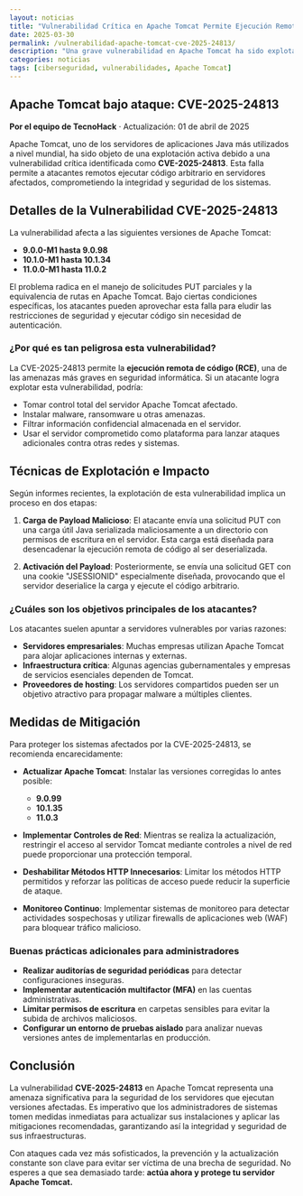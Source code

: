 ```yaml
---
layout: noticias
title: "Vulnerabilidad Crítica en Apache Tomcat Permite Ejecución Remota de Código: CVE-2025-24813"
date: 2025-03-30
permalink: /vulnerabilidad-apache-tomcat-cve-2025-24813/
description: "Una grave vulnerabilidad en Apache Tomcat ha sido explotada activamente, permitiendo la ejecución remota de código en servidores afectados. Descubre cómo proteger tu sistema."
categories: noticias
tags: [ciberseguridad, vulnerabilidades, Apache Tomcat]
---
```


## Apache Tomcat bajo ataque: CVE-2025-24813

**Por el equipo de TecnoHack** · Actualización: 01 de abril de 2025  

Apache Tomcat, uno de los servidores de aplicaciones Java más utilizados a nivel mundial, ha sido objeto de una explotación activa debido a una vulnerabilidad crítica identificada como **CVE-2025-24813**. Esta falla permite a atacantes remotos ejecutar código arbitrario en servidores afectados, comprometiendo la integridad y seguridad de los sistemas.

## Detalles de la Vulnerabilidad CVE-2025-24813

La vulnerabilidad afecta a las siguientes versiones de Apache Tomcat:

- **9.0.0-M1 hasta 9.0.98**
- **10.1.0-M1 hasta 10.1.34**
- **11.0.0-M1 hasta 11.0.2**

El problema radica en el manejo de solicitudes PUT parciales y la equivalencia de rutas en Apache Tomcat. Bajo ciertas condiciones específicas, los atacantes pueden aprovechar esta falla para eludir las restricciones de seguridad y ejecutar código sin necesidad de autenticación.

### ¿Por qué es tan peligrosa esta vulnerabilidad?

La CVE-2025-24813 permite la **ejecución remota de código (RCE)**, una de las amenazas más graves en seguridad informática. Si un atacante logra explotar esta vulnerabilidad, podría:

- Tomar control total del servidor Apache Tomcat afectado.
- Instalar malware, ransomware u otras amenazas.
- Filtrar información confidencial almacenada en el servidor.
- Usar el servidor comprometido como plataforma para lanzar ataques adicionales contra otras redes y sistemas.

## Técnicas de Explotación e Impacto

Según informes recientes, la explotación de esta vulnerabilidad implica un proceso en dos etapas:

1. **Carga de Payload Malicioso**: El atacante envía una solicitud PUT con una carga útil Java serializada maliciosamente a un directorio con permisos de escritura en el servidor. Esta carga está diseñada para desencadenar la ejecución remota de código al ser deserializada.

2. **Activación del Payload**: Posteriormente, se envía una solicitud GET con una cookie "JSESSIONID" especialmente diseñada, provocando que el servidor deserialice la carga y ejecute el código arbitrario.

### ¿Cuáles son los objetivos principales de los atacantes?

Los atacantes suelen apuntar a servidores vulnerables por varias razones:

- **Servidores empresariales**: Muchas empresas utilizan Apache Tomcat para alojar aplicaciones internas y externas.
- **Infraestructura crítica**: Algunas agencias gubernamentales y empresas de servicios esenciales dependen de Tomcat.
- **Proveedores de hosting**: Los servidores compartidos pueden ser un objetivo atractivo para propagar malware a múltiples clientes.

## Medidas de Mitigación

Para proteger los sistemas afectados por la CVE-2025-24813, se recomienda encarecidamente:

- **Actualizar Apache Tomcat**: Instalar las versiones corregidas lo antes posible:
  - **9.0.99**
  - **10.1.35**
  - **11.0.3**

- **Implementar Controles de Red**: Mientras se realiza la actualización, restringir el acceso al servidor Tomcat mediante controles a nivel de red puede proporcionar una protección temporal.

- **Deshabilitar Métodos HTTP Innecesarios**: Limitar los métodos HTTP permitidos y reforzar las políticas de acceso puede reducir la superficie de ataque.

- **Monitoreo Continuo**: Implementar sistemas de monitoreo para detectar actividades sospechosas y utilizar firewalls de aplicaciones web (WAF) para bloquear tráfico malicioso.

### Buenas prácticas adicionales para administradores

- **Realizar auditorías de seguridad periódicas** para detectar configuraciones inseguras.
- **Implementar autenticación multifactor (MFA)** en las cuentas administrativas.
- **Limitar permisos de escritura** en carpetas sensibles para evitar la subida de archivos maliciosos.
- **Configurar un entorno de pruebas aislado** para analizar nuevas versiones antes de implementarlas en producción.

## Conclusión

La vulnerabilidad **CVE-2025-24813** en Apache Tomcat representa una amenaza significativa para la seguridad de los servidores que ejecutan versiones afectadas. Es imperativo que los administradores de sistemas tomen medidas inmediatas para actualizar sus instalaciones y aplicar las mitigaciones recomendadas, garantizando así la integridad y seguridad de sus infraestructuras.

Con ataques cada vez más sofisticados, la prevención y la actualización constante son clave para evitar ser víctima de una brecha de seguridad. No esperes a que sea demasiado tarde: **actúa ahora y protege tu servidor Apache Tomcat.**
